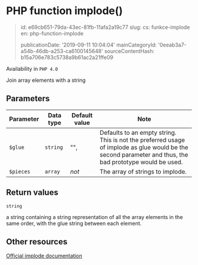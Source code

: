 PHP function implode()
======================

> id: e69cb651-79da-43ec-81fb-11afa2a19c77
> slug:
> 	cs: funkce-implode
> 	en: php-function-implode
> 
> publicationDate: '2019-09-11 10:04:04'
> mainCategoryId: '0eeab3a7-a54b-46db-a253-ca6100145648'
> sourceContentHash: b15a706e783c5738a9b61ac2a21ffe09

Availability in `PHP 4.0`

Join array elements with a string


Parameters
--------------

| Parameter | Data type | Default value | Note |
|-----|-----|-----|-----|
| `$glue` | `string` | "", | Defaults to an empty string. This is not the preferred usage of implode as glue would be the second parameter and thus, the bad prototype would be used. |
| `$pieces` | `array` | *not* | The array of strings to implode. |


Return values
----------------

`string`

a string containing a string representation of all the array
elements in the same order, with the glue string between each element.

Other resources
------------

[Official implode documentation](https://www.php.net/manual/en/function.implode.php)
